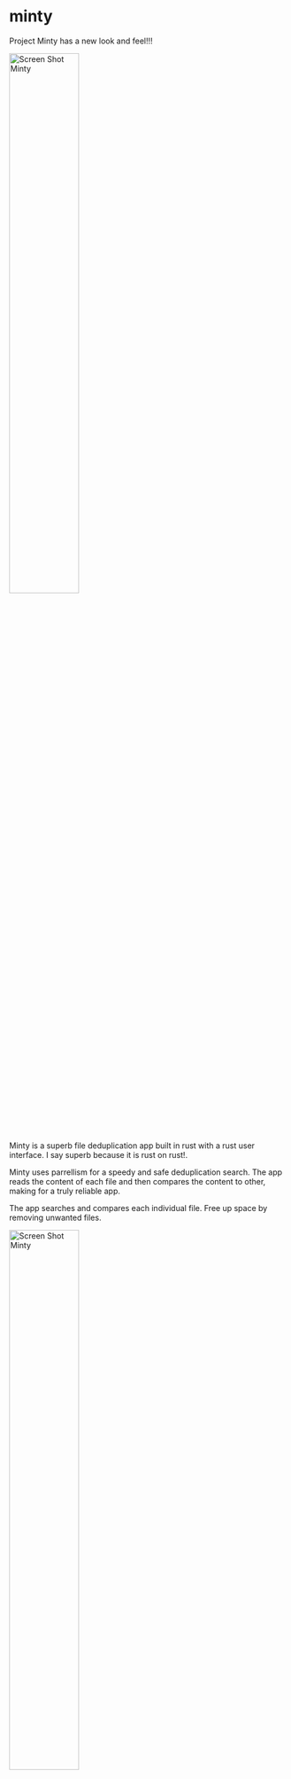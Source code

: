# minty

Project Minty has a new look and feel!!! 

<img width="50%" alt="Screen Shot Minty" src="https://user-images.githubusercontent.com/97703291/163739271-81e09254-d7b5-4710-83f9-453cfcfb8b9a.png">


Minty is a superb file deduplication app built in rust with a rust user interface. I say superb because it is rust on rust!.

Minty uses parrellism for a speedy and safe deduplication search.  The app reads the content of each file and then compares the content to other, making for a truly reliable app.

The app searches and compares each individual file. Free up space by removing unwanted files.  
 
<img width="50%" alt="Screen Shot Minty" src="https://user-images.githubusercontent.com/97703291/163739084-cb9c37ac-442c-49f0-8547-366848c51c32.gif">
 
<img width="50%" alt="Screen Shot Minty" src="https://user-images.githubusercontent.com/97703291/163004655-e4ab6314-6010-45c0-984c-8b412cdfdc89.gif">
 
You can view all duplicate files and batch delete them for each file collection. No more having to delete one file at time!

<img width="50%" alt="Screen Shot Minty" src="https://user-images.githubusercontent.com/97703291/163003275-0b4ed1f3-25bd-470a-abf2-77b312fc67d0.gif">

## Installation
#### Hombebrew
```
brew tap mjehrhart/minty
brew install/minty/minty
```

#### Upgrade
```
brew update
brew upgrade mjehrhart/minty/minty
```
or

```
brew uninstall mjehrhart/minty/minty
brew install mjehrhart/minty/minty
```

This app is free to use and is a work in progress.   

If you have any question, comments, or concerns please visit here:  
https://github.com/mjehrhart/minty/discussions  


